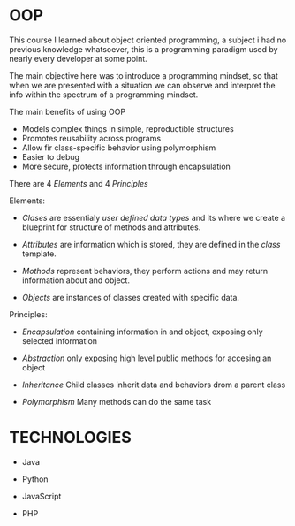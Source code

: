 
# OOP 

This course I learned about object oriented programming, a subject i had no previous knowledge whatsoever, this is a programming paradigm used by nearly every developer at some point.

The main objective here was to introduce a programming mindset, so that when we are presented with a situation we can observe and interpret the info within the spectrum of a programming mindset.

The main benefits of using OOP 
* Models complex things in simple, reproductible structures
* Promotes reusability across programs
* Allow fir class-specific behavior using polymorphism
* Easier to debug
* More secure, protects information through encapsulation

There are 4 *Elements* and 4 *Principles*

Elements:
* *Clases* are essentialy *user defined data types* and its where we create a blueprint for           structure of methods and attributes.
  
* *Attributes* are information which is stored, they are defined in the *class* template.
  
* *Mothods* represent behaviors, they perform actions and may return information about and object.

* *Objects* are instances of classes created with specific data.

Principles:
* *Encapsulation* containing information in and object, exposing only selected information

* *Abstraction* only exposing high level public methods for accesing an object

* *Inheritance* Child classes inherit data and behaviors drom a parent class

* *Polymorphism* Many methods can do the same task

# TECHNOLOGIES

* Java

* Python

* JavaScript

* PHP





